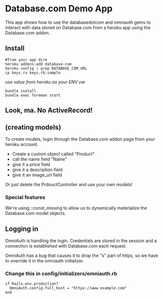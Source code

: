 # Database.com Demo App

This app shows how to use the databasedotcom and omniauth gems to interact with data stored on Database.com from a heroku app using the Database.com addon.

## Install

    #from your app dire
    heroku addons:add database-com
    heroku config | grep DATABASE_COM_URL 
    cp keys.rv keys.rb.sample

  *use value from heroku as your ENV var*

    bundle install
    bundle exec foreman start

## Look, ma.  No ActiveRecord!
## (creating models)

To create models, login through the Database.com addon page from your heroku account.

- Create a custom object called "Product"
- call the name field "Name"
- give it a price field 
- give it a description field
- give it an image\_url field

Or just delete the PrdouctController and use your own models!

### Special features

We're using ::const\_missing to allow us to dynamically materialize the Database.com model objects.

## Logging in

OmniAuth is handling the login.
Credentials are stored in the session and a connection is established with Database.com each request.

OmniAuth has a bug that causes it to drop the "s" part of https, so we have to override it in the omniauth initializer.

### Change this in config/initializers/omniauth.rb

    if Rails.env.production? 
      OmniAuth.config.full_host = "https://www.example.com"
    end
